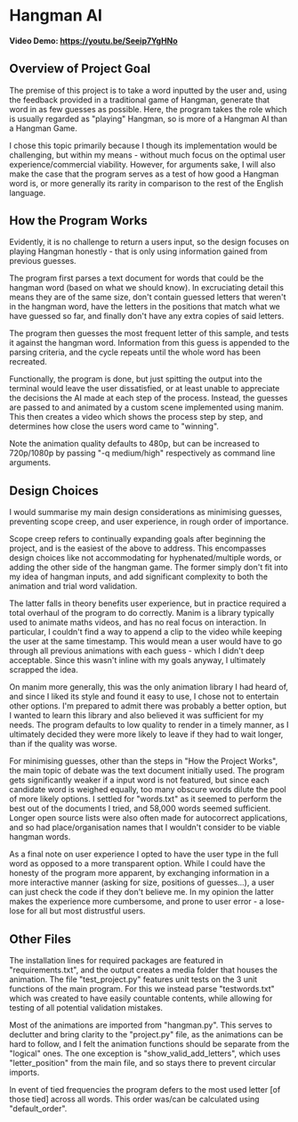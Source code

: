 # Hangman AI
#### Video Demo:  <https://youtu.be/Seeip7YgHNo>
## Overview of Project Goal
The premise of this project is to take a word inputted by the user and, using the feedback provided in a traditional game of Hangman, generate that word in as few guesses as possible. Here, the program takes the role which is usually regarded as "playing" Hangman, so is more of a Hangman AI than a Hangman Game.

I chose this topic primarily because I though its implementation would be challenging, but within my means - without much focus on the optimal user experience/commercial viability. However, for arguments sake, I will also make the case that the program serves as a test of how good a Hangman word is, or more generally its rarity in comparison to the rest of the English language.

## How the Program Works
Evidently, it is no challenge to return a users input, so the design focuses on playing Hangman honestly - that is only using information gained from previous guesses.

The program first parses a text document for words that could be the hangman word (based on what we should know). In excruciating detail this means they are of the same size, don't contain guessed letters that weren't in the hangman word, have the letters in the positions that match what we have guessed so far, and finally don't have any extra copies of said letters.

The program then guesses the most frequent letter of this sample, and tests it against the hangman word. Information from this guess is appended to the parsing criteria, and the cycle repeats until the whole word has been recreated.

Functionally, the program is done, but just spitting the output into the terminal would leave the user dissatisfied, or at least unable to appreciate the decisions the AI made at each step of the process. Instead, the guesses are passed to and animated by a custom scene implemented using manim. This then creates a video which shows the process step by step, and determines how close the users word came to "winning".

Note the animation quality defaults to 480p, but can be increased to 720p/1080p by passing "-q medium/high" respectively as command line arguments.

## Design Choices
I would summarise my main design considerations as minimising guesses, preventing scope creep, and user experience, in rough order of importance.

Scope creep refers to continually expanding goals after beginning the project, and is the easiest of the above to address. This encompasses design choices like not accommodating for hyphenated/multiple words, or adding the other side of the hangman game. The former simply don't fit into my idea of hangman inputs, and add significant complexity to both the animation and trial word validation.

The latter falls in theory benefits user experience, but in practice required a total overhaul of the program to do correctly. Manim is a library typically used to animate maths videos, and has no real focus on interaction. In particular, I couldn't find a way to append a clip to the video while keeping the user at the same timestamp. This would mean a user would have to go through all previous animations with each guess - which I didn't deep acceptable. Since this wasn't inline with my goals anyway, I ultimately scrapped the idea.

On manim more generally, this was the only animation library I had heard of, and since I liked its style and found it easy to use, I chose not to entertain other options. I'm prepared to admit there was probably a better option, but I wanted to learn this library and also believed it was sufficient for my needs. The program defaults to low quality to render in a timely manner, as I ultimately decided they were more likely to leave if they had to wait longer, than if the quality was worse.

For minimising guesses, other than the steps in "How the Project Works", the main topic of debate was the text document initially used. The program gets significantly weaker if a input word is not featured,  but since each candidate word is weighed equally, too many obscure words dilute the pool of more likely options. I settled for "words.txt" as it seemed to perform the best out of the documents I tried, and 58,000 words seemed sufficient. Longer open source lists were also often made for autocorrect applications, and so had place/organisation names that I wouldn't consider to be viable hangman words.

As a final note on user experience I opted to have the user type in the full word as opposed to a more transparent option. While I could have the honesty of the program more apparent, by exchanging information in a more interactive manner (asking for size, positions of guesses...), a user can just check the code if they don't believe me. In my opinion the latter makes the experience more cumbersome, and prone to user error - a lose-lose for all but most distrustful users.

## Other Files
The installation lines for required packages are featured in "requirements.txt", and the output creates a media folder that houses the animation. The file "test_project.py" features unit tests on the 3 unit functions of the main program. For this we instead parse "testwords.txt" which was created to have easily countable contents, while allowing for testing of all potential validation mistakes.

Most of the animations are imported from "hangman.py". This serves to declutter and bring clarity to the "project.py" file, as the animations can be hard to follow, and I felt the animation functions should be separate from the "logical" ones. The one exception is "show_valid_add_letters", which uses "letter_position" from the main file, and so stays there to prevent circular imports.

In event of tied frequencies the program defers to the most used letter [of those tied] across all words. This order was/can be calculated using "default_order".